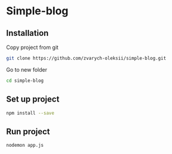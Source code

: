 # Simple-blog

## Installation

Copy project from git
```sh
git clone https://github.com/zvarych-oleksii/simple-blog.git
```

Go to new folder
```sh
cd simple-blog
```

## Set up project 
```sh
npm install --save
```
## Run project 
```sh
nodemon app.js
```
